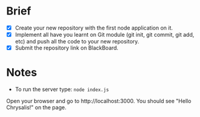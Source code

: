 # Brief

- [X] Create your new repository with the first node application on it.
- [X] Implement all have you learnt on Git module (git init, git commit, git add, etc) and push all the code to your new repository.
- [X] Submit the repository link on BlackBoard.

# Notes
- To run the server type: `node index.js`

Open your browser and go to http://localhost:3000. You should see "Hello Chrysalis!" on the page.